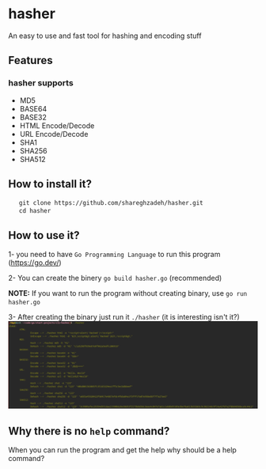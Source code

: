 # hasher
An easy to use and fast tool for hashing and encoding stuff

## Features

### hasher supports
- MD5
- BASE64
- BASE32
- HTML Encode/Decode
- URL  Encode/Decode
- SHA1
- SHA256
- SHA512

## How to install it?
```
   git clone https://github.com/shareghzadeh/hasher.git
   cd hasher
```
## How to use it?

1- you need to have `Go Programming Language` to run this program (https://go.dev/)

2- You can create the binery `go build hasher.go` (recommended)

**NOTE:** If you want to run the program without creating binary, use `go run hasher.go`

3- After creating the binary just run it `./hasher` (it is interesting isn't it?)
![how to use it? image](./images/pic-selected-230716-1031-27.png)


## Why there is no `help` command?
When you can run the program and get the help why should be a help command?
